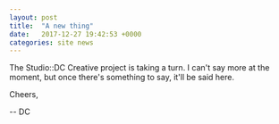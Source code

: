 ```yaml
---
layout: post
title:  "A new thing"
date:   2017-12-27 19:42:53 +0000
categories: site news
---
```

The Studio::DC Creative project is taking a turn. I can't say more at the moment, but once there's something to say, it'll be said here.

Cheers,

 -- DC
